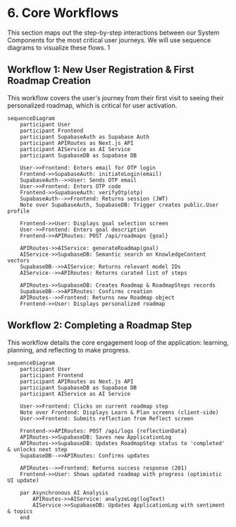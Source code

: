 # **6. Core Workflows**

This section maps out the step-by-step interactions between our System Components for the most critical user journeys. We will use sequence diagrams to visualize these flows. 1

## **Workflow 1: New User Registration & First Roadmap Creation**

This workflow covers the user's journey from their first visit to seeing their personalized roadmap, which is critical for user activation.

```mermaid
sequenceDiagram
    participant User
    participant Frontend
    participant SupabaseAuth as Supabase Auth
    participant APIRoutes as Next.js API
    participant AIService as AI Service
    participant SupabaseDB as Supabase DB

    User->>Frontend: Enters email for OTP login
    Frontend->>SupabaseAuth: initiateLogin(email)
    SupabaseAuth-->>User: Sends OTP email
    User->>Frontend: Enters OTP code
    Frontend->>SupabaseAuth: verifyOtp(otp)
    SupabaseAuth-->>Frontend: Returns session (JWT)
    Note over SupabaseAuth, SupabaseDB: Trigger creates public.User profile
    
    Frontend->>User: Displays goal selection screen
    User->>Frontend: Enters goal description
    Frontend->>APIRoutes: POST /api/roadmaps {goal}
    
    APIRoutes->>AIService: generateRoadmap(goal)
    AIService->>SupabaseDB: Semantic search on KnowledgeContent vectors
    SupabaseDB-->>AIService: Returns relevant model IDs
    AIService-->>APIRoutes: Returns curated list of steps
    
    APIRoutes->>SupabaseDB: Creates Roadmap & RoadmapSteps records
    SupabaseDB-->>APIRoutes: Confirms creation
    APIRoutes-->>Frontend: Returns new Roadmap object
    Frontend->>User: Displays personalized roadmap
```

## **Workflow 2: Completing a Roadmap Step**

This workflow details the core engagement loop of the application: learning, planning, and reflecting to make progress.

```mermaid
sequenceDiagram
    participant User
    participant Frontend
    participant APIRoutes as Next.js API
    participant SupabaseDB as Supabase DB
    participant AIService as AI Service

    User->>Frontend: Clicks on current roadmap step
    Note over Frontend: Displays Learn & Plan screens (client-side)
    User->>Frontend: Submits reflection from Reflect screen
    
    Frontend->>APIRoutes: POST /api/logs {reflectionData}
    APIRoutes->>SupabaseDB: Saves new ApplicationLog
    APIRoutes->>SupabaseDB: Updates RoadmapStep status to 'completed' & unlocks next step
    SupabaseDB-->>APIRoutes: Confirms updates
    
    APIRoutes-->>Frontend: Returns success response (201)
    Frontend->>User: Shows updated roadmap with progress (optimistic UI update)

    par Asynchronous AI Analysis
        APIRoutes->>AIService: analyzeLog(logText)
        AIService->>SupabaseDB: Updates ApplicationLog with sentiment & topics
    end
```
